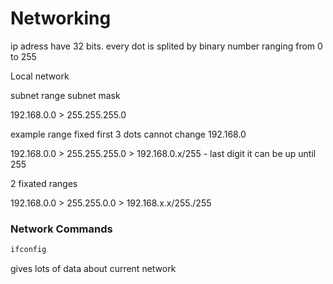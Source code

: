 # Networking


ip adress have 32 bits. every dot is splited by binary number ranging from 0 to 255


Local network

subnet range  subnet mask

192.168.0.0 > 255.255.255.0

example range               fixed first 3 dots cannot change 192.168.0

192.168.0.0 > 255.255.255.0 > 192.168.0.x/255 -  last digit it can be up until 255

2 fixated ranges

192.168.0.0 > 255.255.0.0  > 192.168.x.x/255./255

### Network Commands

```bash
ifconfig
```
gives lots of data about current network
